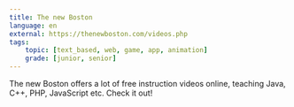 ```yaml
---
title: The new Boston
language: en
external: https://thenewboston.com/videos.php
tags:
    topic: [text_based, web, game, app, animation]
    grade: [junior, senior]
---
```


The new Boston offers a lot of free instruction videos online, teaching Java, C++, PHP, JavaScript etc. Check it out!
